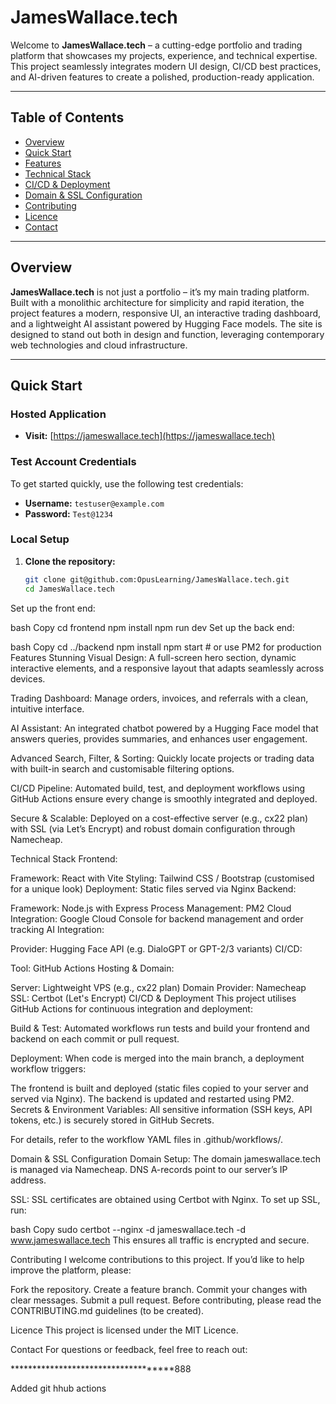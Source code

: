 # JamesWallace.tech

Welcome to **JamesWallace.tech** – a cutting-edge portfolio and trading platform that showcases my projects, experience, and technical expertise. This project seamlessly integrates modern UI design, CI/CD best practices, and AI-driven features to create a polished, production-ready application.

----

## Table of Contents

- [Overview](#overview)
- [Quick Start](#quick-start)
- [Features](#features)
- [Technical Stack](#technical-stack)
- [CI/CD & Deployment](#cicd--deployment)
- [Domain & SSL Configuration](#domain--ssl-configuration)
- [Contributing](#contributing)
- [Licence](#licence)
- [Contact](#contact)

---

## Overview

**JamesWallace.tech** is not just a portfolio – it’s my main trading platform. Built with a monolithic architecture for simplicity and rapid iteration, the project features a modern, responsive UI, an interactive trading dashboard, and a lightweight AI assistant powered by Hugging Face models. The site is designed to stand out both in design and function, leveraging contemporary web technologies and cloud infrastructure.

---

## Quick Start

### Hosted Application

- **Visit:** [https://jameswallace.tech](https://jameswallace.tech)

### Test Account Credentials

To get started quickly, use the following test credentials:
- **Username:** `testuser@example.com`
- **Password:** `Test@1234`

### Local Setup

1. **Clone the repository:**

   ```bash
   git clone git@github.com:OpusLearning/JamesWallace.tech.git
   cd JamesWallace.tech
Set up the front end:

bash
Copy
cd frontend
npm install
npm run dev
Set up the back end:

bash
Copy
cd ../backend
npm install
npm start  # or use PM2 for production
Features
Stunning Visual Design:
A full-screen hero section, dynamic interactive elements, and a responsive layout that adapts seamlessly across devices.

Trading Dashboard:
Manage orders, invoices, and referrals with a clean, intuitive interface.

AI Assistant:
An integrated chatbot powered by a Hugging Face model that answers queries, provides summaries, and enhances user engagement.

Advanced Search, Filter, & Sorting:
Quickly locate projects or trading data with built-in search and customisable filtering options.

CI/CD Pipeline:
Automated build, test, and deployment workflows using GitHub Actions ensure every change is smoothly integrated and deployed.

Secure & Scalable:
Deployed on a cost-effective server (e.g., cx22 plan) with SSL (via Let’s Encrypt) and robust domain configuration through Namecheap.

Technical Stack
Frontend:

Framework: React with Vite
Styling: Tailwind CSS / Bootstrap (customised for a unique look)
Deployment: Static files served via Nginx
Backend:

Framework: Node.js with Express
Process Management: PM2
Cloud Integration: Google Cloud Console for backend management and order tracking
AI Integration:

Provider: Hugging Face API (e.g. DialoGPT or GPT-2/3 variants)
CI/CD:

Tool: GitHub Actions
Hosting & Domain:

Server: Lightweight VPS (e.g., cx22 plan)
Domain Provider: Namecheap
SSL: Certbot (Let's Encrypt)
CI/CD & Deployment
This project utilises GitHub Actions for continuous integration and deployment:

Build & Test:
Automated workflows run tests and build your frontend and backend on each commit or pull request.

Deployment:
When code is merged into the main branch, a deployment workflow triggers:

The frontend is built and deployed (static files copied to your server and served via Nginx).
The backend is updated and restarted using PM2.
Secrets & Environment Variables:
All sensitive information (SSH keys, API tokens, etc.) is securely stored in GitHub Secrets.

For details, refer to the workflow YAML files in .github/workflows/.

Domain & SSL Configuration
Domain Setup:
The domain jameswallace.tech is managed via Namecheap. DNS A-records point to our server’s IP address.

SSL:
SSL certificates are obtained using Certbot with Nginx. To set up SSL, run:

bash
Copy
sudo certbot --nginx -d jameswallace.tech -d www.jameswallace.tech
This ensures all traffic is encrypted and secure.

Contributing
I welcome contributions to this project. If you’d like to help improve the platform, please:

Fork the repository.
Create a feature branch.
Commit your changes with clear messages.
Submit a pull request.
Before contributing, please read the CONTRIBUTING.md guidelines (to be created).

Licence
This project is licensed under the MIT Licence.

Contact
For questions or feedback, feel free to reach out:

************************************888

Added git hhub actions 
